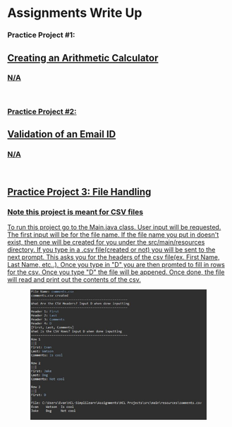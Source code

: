 # Assignments Write Up

### Practice Project #1:
## <a href="https://github.com/evanwatson98/HCL-Simplilearn/tree/main/Assignments/Calculator1.27"> Creating an Arithmetic Calculator
### N/A

<br>

### Practice Project #2:
## <a href="https://github.com/evanwatson98/HCL-Simplilearn/tree/main/Assignments/ValEmail"> Validation of an Email ID
### N/A

<br>

## <a href="https://github.com/evanwatson98/HCL-Simplilearn/tree/main/Assignments/HCL%20Projects/src/main/java/project/hcl/FileHandling"> Practice Project 3: File Handling
### Note this project is meant for CSV files

To run this project go to the Main.java class. User input will be requested. 
The first input will be for the file name. If the file name you put in doesn't exist, 
then one will be created for you under the src/main/resources directory. If you type 
in a .csv file(created or not) you will be sent to the next prompt. This asks you for 
the headers of the csv file(ex. First Name, Last Name, etc..). Once you type in "D" you 
are then promted to fill in rows for the csv. Once you type "D" the file will be appened. 
Once done, the file will read and print out the contents of the csv. 
<p align="center">
	<img src="src/main/resources/Images/csvReader.JPG" alt="drawing" width="400"/>
</p>
<br>
